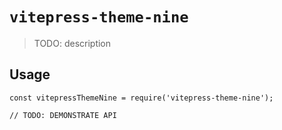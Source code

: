 # `vitepress-theme-nine`

> TODO: description

## Usage

```
const vitepressThemeNine = require('vitepress-theme-nine');

// TODO: DEMONSTRATE API
```
